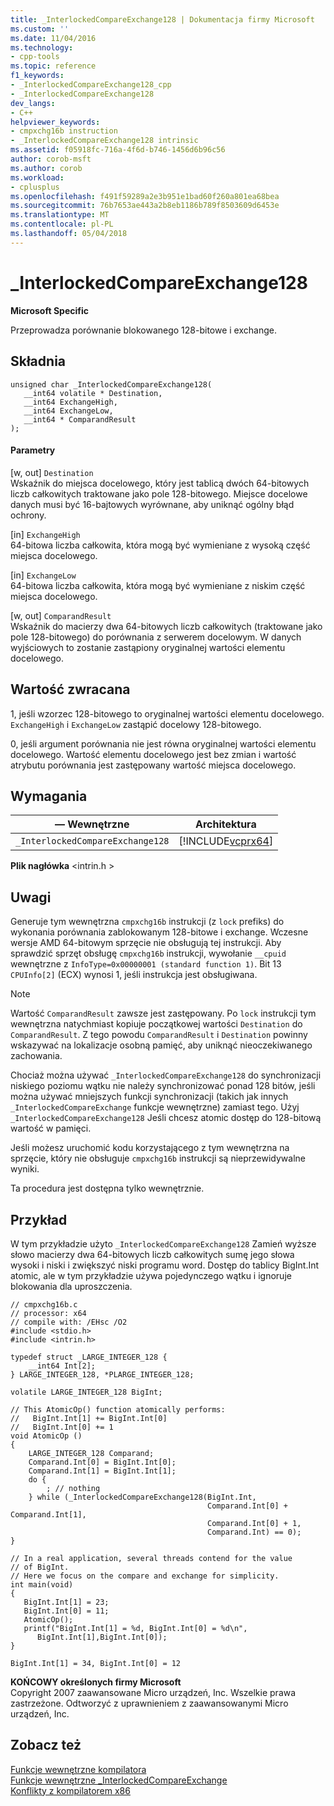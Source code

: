 ```yaml
---
title: _InterlockedCompareExchange128 | Dokumentacja firmy Microsoft
ms.custom: ''
ms.date: 11/04/2016
ms.technology:
- cpp-tools
ms.topic: reference
f1_keywords:
- _InterlockedCompareExchange128_cpp
- _InterlockedCompareExchange128
dev_langs:
- C++
helpviewer_keywords:
- cmpxchg16b instruction
- _InterlockedCompareExchange128 intrinsic
ms.assetid: f05918fc-716a-4f6d-b746-1456d6b96c56
author: corob-msft
ms.author: corob
ms.workload:
- cplusplus
ms.openlocfilehash: f491f59289a2e3b951e1bad60f260a801ea68bea
ms.sourcegitcommit: 76b7653ae443a2b8eb1186b789f8503609d6453e
ms.translationtype: MT
ms.contentlocale: pl-PL
ms.lasthandoff: 05/04/2018
---
```

# <a name="interlockedcompareexchange128"></a>_InterlockedCompareExchange128
**Microsoft Specific**  
  
 Przeprowadza porównanie blokowanego 128-bitowe i exchange.  
  
## <a name="syntax"></a>Składnia  
  
```  
unsigned char _InterlockedCompareExchange128(  
   __int64 volatile * Destination,  
   __int64 ExchangeHigh,  
   __int64 ExchangeLow,  
   __int64 * ComparandResult  
);  
```  
  
#### <a name="parameters"></a>Parametry  
 [w, out] `Destination`  
 Wskaźnik do miejsca docelowego, który jest tablicą dwóch 64-bitowych liczb całkowitych traktowane jako pole 128-bitowego. Miejsce docelowe danych musi być 16-bajtowych wyrównane, aby uniknąć ogólny błąd ochrony.  
  
 [in] `ExchangeHigh`  
 64-bitowa liczba całkowita, która mogą być wymieniane z wysoką część miejsca docelowego.  
  
 [in] `ExchangeLow`  
 64-bitowa liczba całkowita, która mogą być wymieniane z niskim część miejsca docelowego.  
  
 [w, out] `ComparandResult`  
 Wskaźnik do macierzy dwa 64-bitowych liczb całkowitych (traktowane jako pole 128-bitowego) do porównania z serwerem docelowym.  W danych wyjściowych to zostanie zastąpiony oryginalnej wartości elementu docelowego.  
  
## <a name="return-value"></a>Wartość zwracana  
 1, jeśli wzorzec 128-bitowego to oryginalnej wartości elementu docelowego. `ExchangeHigh` i `ExchangeLow` zastąpić docelowy 128-bitowego.  
  
 0, jeśli argument porównania nie jest równa oryginalnej wartości elementu docelowego. Wartość elementu docelowego jest bez zmian i wartość atrybutu porównania jest zastępowany wartość miejsca docelowego.  
  
## <a name="requirements"></a>Wymagania  
  
|— Wewnętrzne|Architektura|  
|---------------|------------------|  
|`_InterlockedCompareExchange128`|[!INCLUDE[vcprx64](../assembler/inline/includes/vcprx64_md.md)]|  
  
 **Plik nagłówka** \<intrin.h >  
  
## <a name="remarks"></a>Uwagi  
 Generuje tym wewnętrzna `cmpxchg16b` instrukcji (z `lock` prefiks) do wykonania porównania zablokowanym 128-bitowe i exchange. Wczesne wersje AMD 64-bitowym sprzęcie nie obsługują tej instrukcji. Aby sprawdzić sprzęt obsługę `cmpxchg16b` instrukcji, wywołanie `__cpuid` wewnętrzne z `InfoType=0x00000001 (standard function 1)`. Bit 13 `CPUInfo[2]` (ECX) wynosi 1, jeśli instrukcja jest obsługiwana.  
  
> [!NOTE]
>  Wartość `ComparandResult` zawsze jest zastępowany. Po `lock` instrukcji tym wewnętrzna natychmiast kopiuje początkowej wartości `Destination` do `ComparandResult`. Z tego powodu `ComparandResult` i `Destination` powinny wskazywać na lokalizacje osobną pamięć, aby uniknąć nieoczekiwanego zachowania.  
  
 Chociaż można używać `_InterlockedCompareExchange128` do synchronizacji niskiego poziomu wątku nie należy synchronizować ponad 128 bitów, jeśli można używać mniejszych funkcji synchronizacji (takich jak innych `_InterlockedCompareExchange` funkcje wewnętrzne) zamiast tego. Użyj `_InterlockedCompareExchange128` Jeśli chcesz atomic dostęp do 128-bitową wartość w pamięci.  
  
 Jeśli możesz uruchomić kodu korzystającego z tym wewnętrzna na sprzęcie, który nie obsługuje `cmpxchg16b` instrukcji są nieprzewidywalne wyniki.  
  
 Ta procedura jest dostępna tylko wewnętrznie.  
  
## <a name="example"></a>Przykład  
 W tym przykładzie użyto `_InterlockedCompareExchange128` Zamień wyższe słowo macierzy dwa 64-bitowych liczb całkowitych sumę jego słowa wysoki i niski i zwiększyć niski programu word. Dostęp do tablicy BigInt.Int atomic, ale w tym przykładzie używa pojedynczego wątku i ignoruje blokowania dla uproszczenia.  
  
```  
// cmpxchg16b.c  
// processor: x64  
// compile with: /EHsc /O2  
#include <stdio.h>  
#include <intrin.h>  
  
typedef struct _LARGE_INTEGER_128 {  
    __int64 Int[2];  
} LARGE_INTEGER_128, *PLARGE_INTEGER_128;  
  
volatile LARGE_INTEGER_128 BigInt;  
  
// This AtomicOp() function atomically performs:  
//   BigInt.Int[1] += BigInt.Int[0]  
//   BigInt.Int[0] += 1  
void AtomicOp ()  
{  
    LARGE_INTEGER_128 Comparand;  
    Comparand.Int[0] = BigInt.Int[0];  
    Comparand.Int[1] = BigInt.Int[1];  
    do {  
        ; // nothing  
    } while (_InterlockedCompareExchange128(BigInt.Int,  
                                            Comparand.Int[0] + Comparand.Int[1],  
                                            Comparand.Int[0] + 1,  
                                            Comparand.Int) == 0);  
}  
  
// In a real application, several threads contend for the value  
// of BigInt.  
// Here we focus on the compare and exchange for simplicity.  
int main(void)  
{  
   BigInt.Int[1] = 23;  
   BigInt.Int[0] = 11;  
   AtomicOp();  
   printf("BigInt.Int[1] = %d, BigInt.Int[0] = %d\n",  
      BigInt.Int[1],BigInt.Int[0]);  
}  
```  
  
```Output  
BigInt.Int[1] = 34, BigInt.Int[0] = 12  
```  
  
**KOŃCOWY określonych firmy Microsoft**  
 Copyright 2007 zaawansowane Micro urządzeń, Inc. Wszelkie prawa zastrzeżone. Odtworzyć z uprawnieniem z zaawansowanymi Micro urządzeń, Inc.  
  
## <a name="see-also"></a>Zobacz też  
 [Funkcje wewnętrzne kompilatora](../intrinsics/compiler-intrinsics.md)   
 [Funkcje wewnętrzne _InterlockedCompareExchange](../intrinsics/interlockedcompareexchange-intrinsic-functions.md)   
 [Konflikty z kompilatorem x86](../build/conflicts-with-the-x86-compiler.md)